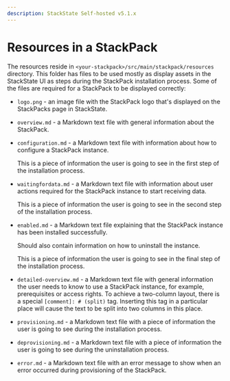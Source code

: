 ```yaml
---
description: StackState Self-hosted v5.1.x 
---
```


# Resources in a StackPack

The resources reside in `<your-stackpack>/src/main/stackpack/resources` directory. This folder has files to be used mostly as display assets in the StackState UI as steps during the StackPack installation process. Some of the files are required for a StackPack to be displayed correctly:

* `logo.png` - an image file with the StackPack logo that's displayed on the StackPacks page in StackState.
* `overview.md` - a Markdown text file with general information about the StackPack.
* `configuration.md` - a Markdown text file with information about how to configure a StackPack instance.

  This is a piece of information the user is going to see in the first step of the installation process.

* `waitingfordata.md` - a Markdown text file with information about user actions required for the StackPack instance to start receiving data.

  This is a piece of information the user is going to see in the second step of the installation process.

* `enabled.md` - a Markdown text file explaining that the StackPack instance has been installed successfully.

  Should also contain information on how to uninstall the instance.

  This is a piece of information the user is going to see in the final step of the installation process.

* `detailed-overview.md` - a Markdown text file with general information the user needs to know to use a StackPack instance, for example, prerequisites or access rights. To achieve a two-column layout, there is a special `[comment]: # (split)` tag. Inserting this tag in a particular place will cause the text to be split into two columns in this place.
* `provisioning.md` - a Markdown text file with a piece of information the user is going to see during the installation process.
* `deprovisioning.md` - a Markdown text file with a piece of information the user is going to see during the uninstallation process.
* `error.md` - a Markdown text file with an error message to show when an error occurred during provisioning of the StackPack.

